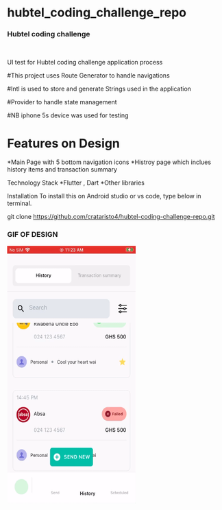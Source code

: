 # hubtel_coding_challenge_repo



 <h3 align="left">Hubtel coding challenge</h3>

 <p align="left">UI test for Hubtel coding challenge application process  <p />

#This project uses Route Generator to handle navigations

#Intl is used to store and generate Strings used in the application

#Provider to handle state management

#NB iphone 5s device was used for testing

# Features on Design

*Main Page with 5 bottom navigation icons
*Histroy page which inclues history items and transaction summary



Technology Stack
*Flutter , Dart
*Other libraries

Installation
To install this on Android studio or vs code, type below in terminal.

git clone https://github.com/crataristo4/hubtel-coding-challenge-repo.git


<p align="middle">
   <h3 >GIF OF DESIGN</h3>
  <img src="https://github.com/crataristo4/hubtel-coding-challenge-repo/blob/main/screenshots/test.gif" height = "600" width="300"/>
</p>









